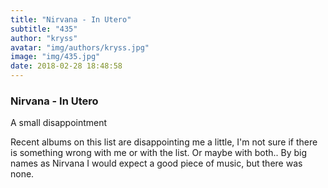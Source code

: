 ```yaml
---
title: "Nirvana - In Utero"
subtitle: "435"
author: "kryss"
avatar: "img/authors/kryss.jpg"
image: "img/435.jpg"
date: 2018-02-28 18:48:58
---
```


### Nirvana - In Utero
A small disappointment

Recent albums on this list are disappointing me a little, I'm not sure if there is something wrong with me or with the list. Or maybe with both.. By big names as Nirvana I would expect a good piece of music, but there was none.
